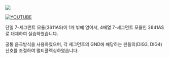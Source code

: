 ![](https://img.shields.io/badge/-Youtube-red?style=for-the-badge&logo=youtube)

[![YOUTUBE][youtube/image]][youtube/video]

단일 7-세그먼트 모듈(3611AS)이 1개 밖에 없어서, 4배열 7-세그먼트 모듈인 3641AS로 대체하여 실습하였습니다.

공통 음극방식을 사용하였으머, 각 세그먼트의 GND에 해당하는 핀들의(DIG3, DIG4) 신호를 조절하여 멀티플렉싱하였습니다.

<!-- Youtube Hyperlink -->

[youtube/video]: http://www.youtube.com/watch?v=MESacat-DOs
[youtube/image]: https://img.youtube.com/vi/MESacat-DOs/0.jpg